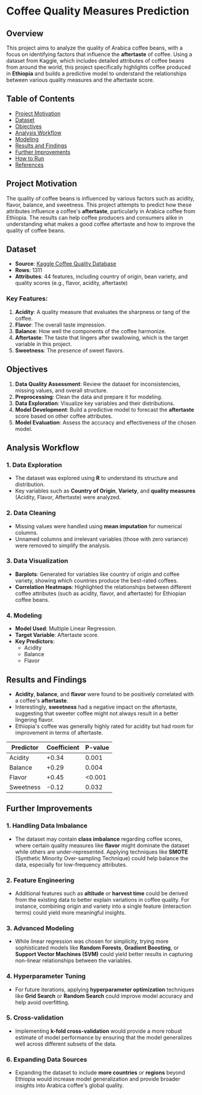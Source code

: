 # Coffee Quality Measures Prediction

## Overview
This project aims to analyze the quality of Arabica coffee beans, with a focus on identifying factors that influence the **aftertaste** of coffee. Using a dataset from Kaggle, which includes detailed attributes of coffee beans from around the world, this project specifically highlights coffee produced in **Ethiopia** and builds a predictive model to understand the relationships between various quality measures and the aftertaste score.

## Table of Contents
- [Project Motivation](#project-motivation)
- [Dataset](#dataset)
- [Objectives](#objectives)
- [Analysis Workflow](#analysis-workflow)
- [Modeling](#modeling)
- [Results and Findings](#results-and-findings)
- [Further Improvements](#further-improvements)
- [How to Run](#how-to-run)
- [References](#references)

## Project Motivation
The quality of coffee beans is influenced by various factors such as acidity, flavor, balance, and sweetness. This project attempts to predict how these attributes influence a coffee's **aftertaste**, particularly in Arabica coffee from Ethiopia. The results can help coffee producers and consumers alike in understanding what makes a good coffee aftertaste and how to improve the quality of coffee beans.

## Dataset
- **Source**: [Kaggle Coffee Quality Database](https://www.kaggle.com/datasets/volpatto/coffee-quality-database-from-cqi)
- **Rows**: 1311
- **Attributes**: 44 features, including country of origin, bean variety, and quality scores (e.g., flavor, acidity, aftertaste)

### Key Features:
1. **Acidity**: A quality measure that evaluates the sharpness or tang of the coffee.
2. **Flavor**: The overall taste impression.
3. **Balance**: How well the components of the coffee harmonize.
4. **Aftertaste**: The taste that lingers after swallowing, which is the target variable in this project.
5. **Sweetness**: The presence of sweet flavors.

## Objectives
1. **Data Quality Assessment**: Review the dataset for inconsistencies, missing values, and overall structure.
2. **Preprocessing**: Clean the data and prepare it for modeling.
3. **Data Exploration**: Visualize key variables and their distributions.
4. **Model Development**: Build a predictive model to forecast the **aftertaste** score based on other coffee attributes.
5. **Model Evaluation**: Assess the accuracy and effectiveness of the chosen model.

## Analysis Workflow

### 1. Data Exploration
- The dataset was explored using **R** to understand its structure and distribution.
- Key variables such as **Country of Origin**, **Variety**, and **quality measures** (Acidity, Flavor, Aftertaste) were analyzed.

### 2. Data Cleaning
- Missing values were handled using **mean imputation** for numerical columns.
- Unnamed columns and irrelevant variables (those with zero variance) were removed to simplify the analysis.

### 3. Data Visualization
- **Barplots**: Generated for variables like country of origin and coffee variety, showing which countries produce the best-rated coffees.
- **Correlation Heatmaps**: Highlighted the relationships between different coffee attributes (such as acidity, flavor, and aftertaste) for Ethiopian coffee beans.

### 4. Modeling
- **Model Used**: Multiple Linear Regression.
- **Target Variable**: Aftertaste score.
- **Key Predictors**:
   - Acidity
   - Balance
   - Flavor

## Results and Findings
- **Acidity**, **balance**, and **flavor** were found to be positively correlated with a coffee's **aftertaste**.
- Interestingly, **sweetness** had a negative impact on the aftertaste, suggesting that sweeter coffee might not always result in a better lingering flavor.
- Ethiopia's coffee was generally highly rated for acidity but had room for improvement in terms of aftertaste.

| Predictor | Coefficient | P-value |
|-----------|-------------|---------|
| Acidity   | +0.34       | 0.001   |
| Balance   | +0.29       | 0.004   |
| Flavor    | +0.45       | <0.001  |
| Sweetness | -0.12       | 0.032   |

## Further Improvements
### 1. **Handling Data Imbalance**
   - The dataset may contain **class imbalance** regarding coffee scores, where certain quality measures like **flavor** might dominate the dataset while others are under-represented. Applying techniques like **SMOTE** (Synthetic Minority Over-sampling Technique) could help balance the data, especially for low-frequency attributes.
   
### 2. **Feature Engineering**
   - Additional features such as **altitude** or **harvest time** could be derived from the existing data to better explain variations in coffee quality. For instance, combining origin and variety into a single feature (interaction terms) could yield more meaningful insights.
   
### 3. **Advanced Modeling**
   - While linear regression was chosen for simplicity, trying more sophisticated models like **Random Forests**, **Gradient Boosting**, or **Support Vector Machines (SVM)** could yield better results in capturing non-linear relationships between the variables.
   
### 4. **Hyperparameter Tuning**
   - For future iterations, applying **hyperparameter optimization** techniques like **Grid Search** or **Random Search** could improve model accuracy and help avoid overfitting.
   
### 5. **Cross-validation**
   - Implementing **k-fold cross-validation** would provide a more robust estimate of model performance by ensuring that the model generalizes well across different subsets of the data.
   
### 6. **Expanding Data Sources**
   - Expanding the dataset to include **more countries** or **regions** beyond Ethiopia would increase model generalization and provide broader insights into Arabica coffee's global quality.
